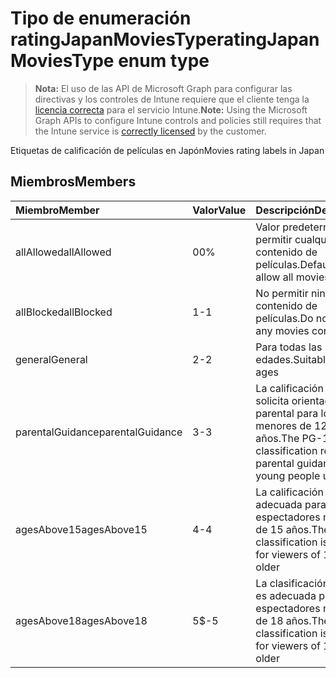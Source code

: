 # <a name="ratingjapanmoviestype-enum-type"></a><span data-ttu-id="8e8d2-101">Tipo de enumeración ratingJapanMoviesType</span><span class="sxs-lookup"><span data-stu-id="8e8d2-101">ratingJapanMoviesType enum type</span></span>

> <span data-ttu-id="8e8d2-102">**Nota:** El uso de las API de Microsoft Graph para configurar las directivas y los controles de Intune requiere que el cliente tenga la [licencia correcta](https://go.microsoft.com/fwlink/?linkid=839381) para el servicio Intune.</span><span class="sxs-lookup"><span data-stu-id="8e8d2-102">**Note:** Using the Microsoft Graph APIs to configure Intune controls and policies still requires that the Intune service is [correctly licensed](https://go.microsoft.com/fwlink/?linkid=839381) by the customer.</span></span>

<span data-ttu-id="8e8d2-103">Etiquetas de calificación de películas en Japón</span><span class="sxs-lookup"><span data-stu-id="8e8d2-103">Movies rating labels in Japan</span></span>
## <a name="members"></a><span data-ttu-id="8e8d2-104">Miembros</span><span class="sxs-lookup"><span data-stu-id="8e8d2-104">Members</span></span>
|<span data-ttu-id="8e8d2-105">Miembro</span><span class="sxs-lookup"><span data-stu-id="8e8d2-105">Member</span></span>|<span data-ttu-id="8e8d2-106">Valor</span><span class="sxs-lookup"><span data-stu-id="8e8d2-106">Value</span></span>|<span data-ttu-id="8e8d2-107">Descripción</span><span class="sxs-lookup"><span data-stu-id="8e8d2-107">Description</span></span>|
|:---|:---|:---|
|<span data-ttu-id="8e8d2-108">allAllowed</span><span class="sxs-lookup"><span data-stu-id="8e8d2-108">allAllowed</span></span>|<span data-ttu-id="8e8d2-109">0</span><span class="sxs-lookup"><span data-stu-id="8e8d2-109">0%</span></span>|<span data-ttu-id="8e8d2-110">Valor predeterminado, permitir cualquier contenido de películas.</span><span class="sxs-lookup"><span data-stu-id="8e8d2-110">Default value, allow all movies content</span></span>|
|<span data-ttu-id="8e8d2-111">allBlocked</span><span class="sxs-lookup"><span data-stu-id="8e8d2-111">allBlocked</span></span>|<span data-ttu-id="8e8d2-112">1</span><span class="sxs-lookup"><span data-stu-id="8e8d2-112">-1</span></span>|<span data-ttu-id="8e8d2-113">No permitir ningún contenido de películas.</span><span class="sxs-lookup"><span data-stu-id="8e8d2-113">Do not allow any movies content</span></span>|
|<span data-ttu-id="8e8d2-114">general</span><span class="sxs-lookup"><span data-stu-id="8e8d2-114">General</span></span>|<span data-ttu-id="8e8d2-115">2</span><span class="sxs-lookup"><span data-stu-id="8e8d2-115">-2</span></span>|<span data-ttu-id="8e8d2-116">Para todas las edades.</span><span class="sxs-lookup"><span data-stu-id="8e8d2-116">Suitable for all ages</span></span>|
|<span data-ttu-id="8e8d2-117">parentalGuidance</span><span class="sxs-lookup"><span data-stu-id="8e8d2-117">parentalGuidance</span></span>|<span data-ttu-id="8e8d2-118">3</span><span class="sxs-lookup"><span data-stu-id="8e8d2-118">-3</span></span>|<span data-ttu-id="8e8d2-119">La calificación PG-12 solicita orientación parental para los menores de 12 años.</span><span class="sxs-lookup"><span data-stu-id="8e8d2-119">The PG-12 classification requests parental guidance for young people under 12</span></span>|
|<span data-ttu-id="8e8d2-120">agesAbove15</span><span class="sxs-lookup"><span data-stu-id="8e8d2-120">agesAbove15</span></span>|<span data-ttu-id="8e8d2-121">4</span><span class="sxs-lookup"><span data-stu-id="8e8d2-121">-4</span></span>|<span data-ttu-id="8e8d2-122">La calificación R15+ es adecuada para espectadores mayores de 15 años.</span><span class="sxs-lookup"><span data-stu-id="8e8d2-122">The R15+ classification is suitable for viewers of 15 or older</span></span>|
|<span data-ttu-id="8e8d2-123">agesAbove18</span><span class="sxs-lookup"><span data-stu-id="8e8d2-123">agesAbove18</span></span>|<span data-ttu-id="8e8d2-124">5</span><span class="sxs-lookup"><span data-stu-id="8e8d2-124">$-5</span></span>|<span data-ttu-id="8e8d2-125">La clasificación R18+ es adecuada para espectadores mayores de 18 años.</span><span class="sxs-lookup"><span data-stu-id="8e8d2-125">The R18+ classification is suitable for viewers of 18 or older</span></span>|








